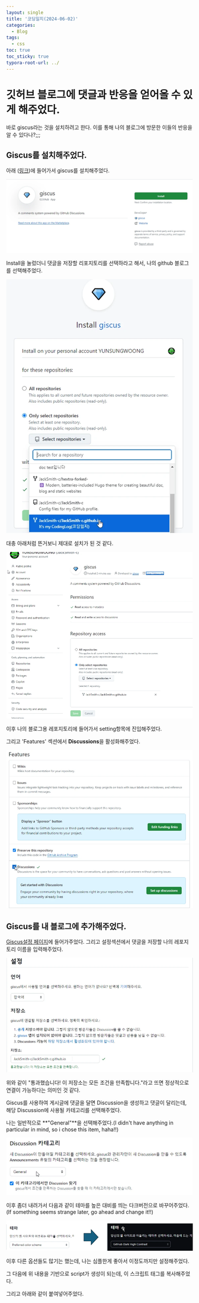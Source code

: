 ```yaml
---
layout: single
title: '코딩일지(2024-06-02)'
categories:
  - Blog
tags:
  - css
toc: true
toc_sticky: true
typora-root-url: ../
---
```








# 깃허브 블로그에 댓글과 반응을 얻어올 수 있게 해주었다.



바로 giscus라는 것을 설치하려고 한다. 이를 통해 나의 블로그에 방문한 이들의 반응을 알 수 있다나?;;;

## Giscus를 설치해주었다.

아래 ([링크](https://github.com/apps/giscus))에 들어가서 giscus를 설치해주었다. 

![brave_oLO1OoQRmB](/images/2024-06-02-codinglog(134)/brave_oLO1OoQRmB.webp)

Install을 눌렀더니 댓글을 저장할 리포지토리를 선택하라고 해서, 나의 github 블로그를 선택해주었다.

![brave_iPFjEgC9Z2](/images/2024-06-02-codinglog(134)/brave_iPFjEgC9Z2.webp)

대충 아래처럼 뜬거보니 제대로 설치가 된 것 같다.

![brave_nl2WO79VbJ](/images/2024-06-02-codinglog(134)/brave_nl2WO79VbJ.webp)

이후 나의 블로그용 레포지토리에 들어가서 setting항목에 진입해주었다.

그리고 'Features' 섹션에서 **Discussions**을 활성화해주었다.

![brave_BqLSY44sYW](/images/2024-06-02-codinglog(134)/brave_BqLSY44sYW.webp)



## Giscus를 내 블로그에 추가해주었다.

[Giscus설정 페이지](https://giscus.app/ko)에 들어가주었다. 그리고 설정섹션에서 댓글을 저장할 나의 레포지토리 이름을 입력해주었다.

![brave_GsAacaEE9I](/images/2024-06-02-codinglog(134)/brave_GsAacaEE9I.webp)

위와 같이 "통과했습니다! 이 저장소는 모든 조건을 만족합니다."라고 뜨면 정상적으로 연결이 가능하다는 의미인 것 같다.



Giscus를 사용하여 게시글에 댓글을 달면 Discussion을 생성하고 댓글이 달리는데, 해당 Discussion에 사용될 카테고리를 선택해주었다.

나는 일반적으로 **"General"**을 선택해주었다.(I didn't have anything in particular in mind, so i chose this item, haha!!)

![brave_VIpG3nmLFV](/images/2024-06-02-codinglog(134)/brave_VIpG3nmLFV.webp)

이후 좀더 내려가서 다음과 같이 테마를 높은 대비를 띄는 다크버전으로 바꾸어주었다.(If something seems strange later, go ahead and change it!!)

![POWERPNT_874WNK2XeT](/images/2024-06-02-codinglog(134)/POWERPNT_874WNK2XeT.webp)



이후 다른 옵션들도 많기는 했는데, 나는 심플한게 좋아서 이정도까지만 설정해주었다.

그 다음에 위 내용을 기반으로 script가 생성이 되는데, 이 스크립트 태그를 복사해주었다.



그리고 아래와 같이 붙여넣어주었다.









